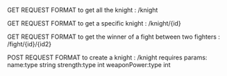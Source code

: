 GET REQUEST FORMAT to get all the knight :
/knight

GET REQUEST FORMAT to get a specific knight :
/knight/{id}

GET REQUEST FORMAT to get the winner of a fight between two fighters :
/fight/{id}/{id2}

POST REQUEST FORMAT to create a knight :
/knight
requires params:
         name:type string
         strength:type int
         weaponPower:type int

